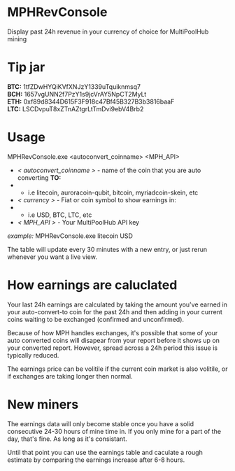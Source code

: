 # MPHRevConsole
Display past 24h revenue in your currency of choice for MultiPoolHub mining

# Tip jar

**BTC:** 1tfZDwHYQiKVfXNJzY1339uTquiknmsq7  
**BCH:** 1657vgUNN2f7PzY1s9jcVrAY5NpCT2MyLt  
**ETH:** 0xf89d8344D615F3F918c47Bf45B327B3b3816baaF  
**LTC:** LSCDvpuT8xZTnAZtgrLtTmDvi9ebV4Brb2  

# Usage
MPHRevConsole.exe <autoconvert_coinname> <currency> <MPH_API>

- *< autoconvert_coinname >* - name of the coin that you are auto converting **TO:**
- * i.e litecoin, auroracoin-qubit, bitcoin, myriadcoin-skein, etc
- *< currency >* - Fiat or coin symbol to show earnings in:
- * i.e USD, BTC, LTC, etc
- *< MPH_API >* - Your MultiPoolHub API key

*example:* MPHRevConsole.exe litecoin USD <APIKey>

The table will update every 30 minutes with a new entry, or just rerun whenever you want a live view.

# How earnings are caluclated
Your last 24h earnings are calculated by taking the amount you've earned in your auto-convert-to coin for the past 24h and then adding in your current coins waiting to be exchanged (confirmed and unconfirmed).

Because of how MPH handles exchanges, it's possible that some of your auto converted coins will disapear from your report before it shows up on your converted report. However, spread across a 24h period this issue is typically reduced.

The earnings price can be volitile if the current coin market is also volitile, or if exchanges are taking longer then normal.

# New miners
The earnings data will only become stable once you have a solid consecutive 24-30 hours of mine time in. If you only mine for a part of the day, that's fine. As long as it's consistant.

Until that point you can use the earnings table and caculate a rough estimate by comparing the earnings increase after 6-8 hours.
